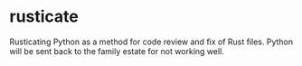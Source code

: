 # rusticate
Rusticating Python as a method for code review and fix of Rust files. Python will be sent back to the family estate for not working well. 
